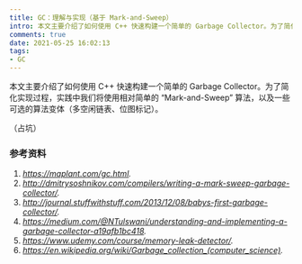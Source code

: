 ```yaml
---
title: GC：理解与实现（基于 Mark-and-Sweep）
intro: 本文主要介绍了如何使用 C++ 快速构建一个简单的 Garbage Collector。为了简化实现过程，实践中我们将使用相对简单的 “Mark-and-Sweep” 算法，以及一些可选的算法变体（多空闲链表、位图标记）。
comments: true
date: 2021-05-25 16:02:13
tags:
- GC
---
```


本文主要介绍了如何使用 C++ 快速构建一个简单的 Garbage Collector。为了简化实现过程，实践中我们将使用相对简单的 “Mark-and-Sweep” 算法，以及一些可选的算法变体（多空闲链表、位图标记）。

（占坑）

### 参考资料

1. *https://maplant.com/gc.html.*
2. *http://dmitrysoshnikov.com/compilers/writing-a-mark-sweep-garbage-collector/.*
3. *http://journal.stuffwithstuff.com/2013/12/08/babys-first-garbage-collector/.*
4. *https://medium.com/@NTulswani/understanding-and-implementing-a-garbage-collector-a19afb1bc418.*
5. *https://www.udemy.com/course/memory-leak-detector/.*
6. *https://en.wikipedia.org/wiki/Garbage_collection_(computer_science).*
